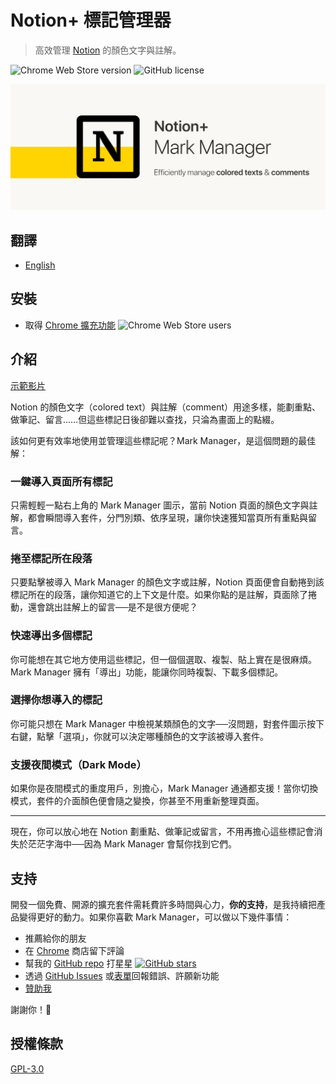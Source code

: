 # Notion+ 標記管理器

> 高效管理 [Notion](https://www.notion.so/) 的顏色文字與註解。

![Chrome Web Store version](https://img.shields.io/chrome-web-store/v/hipgmnlpnimedfepbfbfiaobohhffcfc?style=plastic)
![GitHub license](https://img.shields.io/github/license/yeefun/notion-mark-manager?style=plastic)

![marquee](./promotion/marquee.png)

## 翻譯

- [English](./README.md)

## 安裝

- 取得 [Chrome 擴充功能](https://chrome.google.com/webstore/detail/notion%20-mark-manager/hipgmnlpnimedfepbfbfiaobohhffcfc) ![Chrome Web Store users](https://img.shields.io/chrome-web-store/users/hipgmnlpnimedfepbfbfiaobohhffcfc?style=plastic)

## 介紹

[示範影片](https://youtu.be/XRHQ2zVmziI)

Notion 的顏色文字（colored text）與註解（comment）用途多樣，能劃重點、做筆記、留言……但這些標記日後卻難以查找，只淪為畫面上的點綴。

該如何更有效率地使用並管理這些標記呢？Mark Manager，是這個問題的最佳解：

### 一鍵導入頁面所有標記

只需輕輕一點右上角的 Mark Manager 圖示，當前 Notion 頁面的顏色文字與註解，都會瞬間導入套件，分門別類、依序呈現，讓你快速獲知當頁所有重點與留言。

### 捲至標記所在段落

只要點擊被導入 Mark Manager 的顏色文字或註解，Notion 頁面便會自動捲到該標記所在的段落，讓你知道它的上下文是什麼。如果你點的是註解，頁面除了捲動，還會跳出註解上的留言──是不是很方便呢？

### 快速導出多個標記

你可能想在其它地方使用這些標記，但一個個選取、複製、貼上實在是很麻煩。Mark Manager 擁有「導出」功能，能讓你同時複製、下載多個標記。

### 選擇你想導入的標記

你可能只想在 Mark Manager 中檢視某類顏色的文字──沒問題，對套件圖示按下右鍵，點擊「選項」，你就可以決定哪種顏色的文字該被導入套件。

### 支援夜間模式（Dark Mode）

如果你是夜間模式的重度用戶，別擔心，Mark Manager 通通都支援！當你切換模式，套件的介面顏色便會隨之變換，你甚至不用重新整理頁面。

---

現在，你可以放心地在 Notion 劃重點、做筆記或留言，不用再擔心這些標記會消失於茫茫字海中──因為 Mark Manager 會幫你找到它們。

## 支持

開發一個免費、開源的擴充套件需耗費許多時間與心力，**你的支持**，是我持續把產品變得更好的動力。如果你喜歡 Mark Manager，可以做以下幾件事情：

- 推薦給你的朋友
- 在 [Chrome](https://chrome.google.com/webstore/detail/notion%20-mark-manager/hipgmnlpnimedfepbfbfiaobohhffcfc) 商店留下評論
- 幫我的 [GitHub repo](https://github.com/yeefun/notion-mark-manager) 打星星 [![GitHub stars](https://img.shields.io/github/stars/yeefun/notion-mark-manager?style=social)](https://github.com/yeefun/notion-mark-manager/stargazers)
- 透過 [GitHub Issues](https://github.com/yeefun/notion-mark-manager/issues/new) 或[表單](https://docs.google.com/forms/d/e/1FAIpQLSdc8JGkmEpyjVbut57cd4fHMJGXEk4HITjmUGYo87f4jN-4zQ/viewform?usp=sf_link)回報錯誤、許願新功能
- [贊助我](https://pay.ecpay.com.tw/CreditPayment/ExpressCredit?MerchantID=3220361)

謝謝你！🙌

## 授權條款

[GPL-3.0](./LICENSE)
